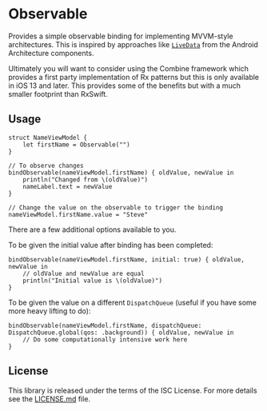 # Observable

Provides a simple observable binding for implementing MVVM-style architectures. This is inspired by approaches like [`LiveData`](https://developer.android.com/topic/libraries/architecture/livedata) from the Android Architecture components.

Ultimately you will want to consider using the Combine framework which provides a first party implementation of Rx patterns but this is only available in iOS 13 and later. This provides some of the benefits but with a much smaller footprint than RxSwift.

## Usage

```
struct NameViewModel {
    let firstName = Observable("")
}

// To observe changes
bindObservable(nameViewModel.firstName) { oldValue, newValue in
    println("Changed from \(oldValue)")
    nameLabel.text = newValue
}

// Change the value on the observable to trigger the binding
nameViewModel.firstName.value = "Steve"
```

There are a few additional options available to you.

To be given the initial value after binding has been completed:

```
bindObservable(nameViewModel.firstName, initial: true) { oldValue, newValue in
    // oldValue and newValue are equal
    println("Initial value is \(oldValue)")
}
```

To be given the value on a different `DispatchQueue` (useful if you have some more heavy lifting to do):

```
bindObservable(nameViewModel.firstName, dispatchQueue: 
DispatchQueue.global(qos: .background)) { oldValue, newValue in
    // Do some computationally intensive work here
}
```

## License

This library is released under the terms of the ISC License. For more details see the [LICENSE.md](LICENSE.md) file.
